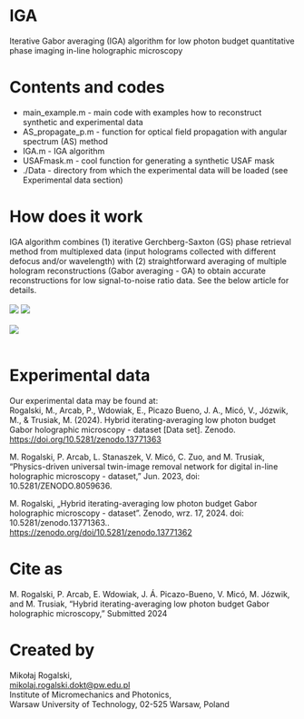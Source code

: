 # IGA
Iterative Gabor averaging (IGA) algorithm for low photon budget quantitative phase imaging in-line holographic microscopy

# Contents and codes
- main_example.m - main code with examples how to reconstruct synthetic and experimental data <br>
- AS_propagate_p.m - function for optical field propagation with angular spectrum (AS) method <br>
- IGA.m - IGA algorithm <br>
- USAFmask.m - cool function for generating a synthetic USAF mask <br>
- ./Data - directory from which the experimental data will be loaded (see Experimental data section) <br>

# How does it work
IGA algorithm combines (1) iterative Gerchberg-Saxton (GS) phase retrieval method from multiplexed data (input holograms collected with different defocus and/or wavelength) with (2) straightforward averaging of multiple hologram reconstructions (Gabor averaging - GA) to obtain accurate reconstructions for low signal-to-noise ratio data. See the below article for details. <br> <br>
![](https://github.com/MRogalski96/IGA/blob/main/gifs/IGAdemo1.gif) 
![](https://github.com/MRogalski96/IGA/blob/main/gifs/IGAdemo2.gif) <br> <br>
![](https://github.com/MRogalski96/IGA/blob/main/gifs/IGAdemo3.gif) <br> <br>

# Experimental data
Our experimental data may be found at: <br>
Rogalski, M., Arcab, P., Wdowiak, E., Picazo Bueno, J. A., Micó, V., Józwik, M., & Trusiak, M. (2024). Hybrid iterating-averaging low photon budget Gabor holographic microscopy - dataset [Data set]. Zenodo. https://doi.org/10.5281/zenodo.13771363

M. Rogalski, P. Arcab, L. Stanaszek, V. Micó, C. Zuo, and M. Trusiak, “Physics-driven universal twin-image removal network for digital in-line holographic microscopy - dataset,” Jun. 2023, doi: 10.5281/ZENODO.8059636.

M. Rogalski, „Hybrid iterating-averaging low photon budget Gabor holographic microscopy - dataset”. Zenodo, wrz. 17, 2024. doi: 10.5281/zenodo.13771363.. <br>
https://zenodo.org/doi/10.5281/zenodo.13771362

# Cite as
M. Rogalski, P. Arcab, E. Wdowiak, J. Á. Picazo-Bueno, V. Micó, M. Józwik, and M. Trusiak, “Hybrid iterating-averaging low photon budget Gabor holographic microscopy,” Submitted 2024

# Created by
Mikołaj Rogalski, <br>
mikolaj.rogalski.dokt@pw.edu.pl <br>
Institute of Micromechanics and Photonics, <br>
Warsaw University of Technology, 02-525 Warsaw, Poland <br>
